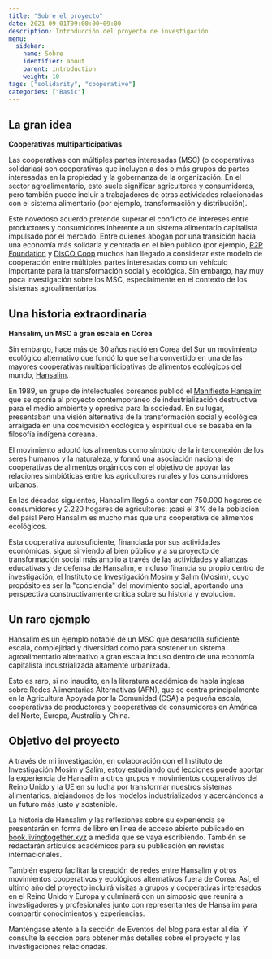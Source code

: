```yaml
---
title: "Sobre el proyecto"
date: 2021-09-01T09:00:00+09:00
description: Introducción del proyecto de investigación
menu:
  sidebar:
    name: Sobre
    identifier: about
    parent: introduction
    weight: 10
tags: ["solidarity", "cooperative"]
categories: ["Basic"]
---
```


## La gran idea

**Cooperativas multiparticipativas**

Las cooperativas con múltiples partes interesadas (MSC) (o cooperativas solidarias) son cooperativas que incluyen a dos o más grupos de partes interesadas en la propiedad y la gobernanza de la organización. En el sector agroalimentario, esto suele significar agricultores y consumidores, pero también puede incluir a trabajadores de otras actividades relacionadas con el sistema alimentario (por ejemplo, transformación y distribución).

Este novedoso acuerdo pretende superar el conflicto de intereses entre productores y consumidores inherente a un sistema alimentario capitalista impulsado por el mercado. Entre quienes abogan por una transición hacia una economía más solidaria y centrada en el bien público (por ejemplo, [P2P Foundation](https://p2pfoundation.net/) y [DisCO Coop](https://disco.coop/) muchos han llegado a considerar este modelo de cooperación entre múltiples partes interesadas como un vehículo importante para la transformación social y ecológica.  Sin embargo, hay muy poca investigación sobre los MSC, especialmente en el contexto de los sistemas agroalimentarios.

## Una historia extraordinaria

**Hansalim, un MSC a gran escala en Corea**

Sin embargo, hace más de 30 años nació en Corea del Sur un movimiento ecológico alternativo que fundó lo que se ha convertido en una de las mayores cooperativas multiparticipativas de alimentos ecológicos del mundo, [Hansalim](http://www.hansalim.or.kr/).

En 1989, un grupo de intelectuales coreanos publicó el [Manifiesto Hansalim](http://www.mosim.or.kr/arc_list/3946) que se oponía al proyecto contemporáneo de industrialización destructiva para el medio ambiente y opresiva para la sociedad. En su lugar, presentaban una visión alternativa de la transformación social y ecológica arraigada en una cosmovisión ecológica y espiritual que se basaba en la filosofía indígena coreana.

El movimiento adoptó los alimentos como símbolo de la interconexión de los seres humanos y la naturaleza, y formó una asociación nacional de cooperativas de alimentos orgánicos con el objetivo de apoyar las relaciones simbióticas entre los agricultores rurales y los consumidores urbanos.

En las décadas siguientes, Hansalim llegó a contar con 750.000 hogares de consumidores y 2.220 hogares de agricultores: ¡casi el 3% de la población del país! Pero Hansalim es mucho más que una cooperativa de alimentos ecológicos.

Esta cooperativa autosuficiente, financiada por sus actividades económicas, sigue sirviendo al bien público y a su proyecto de transformación social más amplio a través de las actividades y alianzas educativas y de defensa de Hansalim, e incluso financia su propio centro de investigación, el Instituto de Investigación Mosim y Salim (Mosim), cuyo propósito es ser la "conciencia" del movimiento social, aportando una perspectiva constructivamente crítica sobre su historia y evolución.

## Un raro ejemplo

Hansalim es un ejemplo notable de un MSC que desarrolla suficiente escala, complejidad y diversidad como para sostener un sistema agroalimentario alternativo a gran escala incluso dentro de una economía capitalista industrializada altamente urbanizada.

Esto es raro, si no inaudito, en la literatura académica de habla inglesa sobre Redes Alimentarias Alternativas (AFN), que se centra principalmente en la Agricultura Apoyada por la Comunidad (CSA) a pequeña escala, cooperativas de productores y cooperativas de consumidores en América del Norte, Europa, Australia y China.

## Objetivo del proyecto

A través de mi investigación, en colaboración con el Instituto de Investigación Mosim y Salim, estoy estudiando qué lecciones puede aportar la experiencia de Hansalim a otros grupos y movimientos cooperativos del Reino Unido y la UE en su lucha por transformar nuestros sistemas alimentarios, alejándonos de los modelos industrializados y acercándonos a un futuro más justo y sostenible.

La historia de Hansalim y las reflexiones sobre su experiencia se presentarán en forma de libro en línea de acceso abierto publicado en [book.livingtogether.xyz](https://book.livingtogether.xyz/) a medida que se vaya escribiendo. También se redactarán artículos académicos para su publicación en revistas internacionales.

También espero facilitar la creación de redes entre Hansalim y otros movimientos cooperativos y ecológicos alternativos fuera de Corea. Así, el último año del proyecto incluirá visitas a grupos y cooperativas interesados en el Reino Unido y Europa y culminará con un simposio que reunirá a investigadores y profesionales junto con representantes de Hansalim para compartir conocimientos y experiencias.

Manténgase atento a la sección de Eventos del blog para estar al día. Y consulte la sección para obtener más detalles sobre el proyecto y las investigaciones relacionadas.
